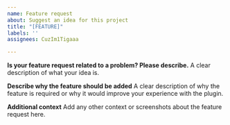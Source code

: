 ```yaml
---
name: Feature request
about: Suggest an idea for this project
title: "[FEATURE]"
labels: ''
assignees: CuzIm1Tigaaa

---
```


**Is your feature request related to a problem? Please describe.**
A clear description of what your idea is.

**Describe why the feature should be added**
A clear description of why the feature is required or why it would improve your experience with the plugin.

**Additional context**
Add any other context or screenshots about the feature request here.

